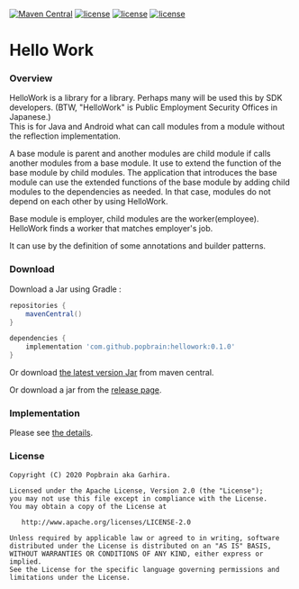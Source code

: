 [![Maven Central](https://maven-badges.herokuapp.com/maven-central/com.github.popbrain/hellowork/badge.svg)](https://maven-badges.herokuapp.com/maven-central/com.github.popbrain/hellowork) 
[![license](https://img.shields.io/badge/Java-1.8-brightgreen.svg?style=flat)](https://github.com/popbrain/hellowork)
[![license](https://img.shields.io/badge/Kotlin-1.3.61-brightgreen.svg?style=flat)](https://github.com/popbrain/hellowork)
[![license](https://img.shields.io/badge/license-Apache2.0-green.svg?style=flat)](https://github.com/popbrain/hellowork)

# Hello Work

### Overview
HelloWork is a library for a library. Perhaps many will be used this by SDK developers. (BTW, "HelloWork" is Public Employment Security Offices in Japanese.)<br>
This is for Java and Android what can call modules from a module without the reflection implementation.

A base module is parent and another modules are child module if calls another modules from a base module.
It use to extend the function of the base module by child modules. The application that introduces the base module can use the extended functions of the base module by adding child modules to the dependencies as needed.
In that case, modules do not depend on each other by using HelloWork.

Base module is employer, child modules are the worker(employee).<br>
HelloWork finds a worker that matches employer's job.

It can use by the definition of some annotations and builder patterns.

### Download

Download a Jar using Gradle :

```gradle
repositories {
    mavenCentral()
}

dependencies {
    implementation 'com.github.popbrain:hellowork:0.1.0'
}
```

Or download [the latest version Jar](https://search.maven.org/remote_content?g=com.github.popbrain&a=hellowork&v=LATEST) from maven central.

Or download a jar from the [release page](https://github.com/Popbrain/HelloWork/releases).

### Implementation

Please see [the details](./doc/implementation).

### License

```
Copyright (C) 2020 Popbrain aka Garhira.

Licensed under the Apache License, Version 2.0 (the "License");
you may not use this file except in compliance with the License.
You may obtain a copy of the License at

   http://www.apache.org/licenses/LICENSE-2.0

Unless required by applicable law or agreed to in writing, software
distributed under the License is distributed on an "AS IS" BASIS,
WITHOUT WARRANTIES OR CONDITIONS OF ANY KIND, either express or implied.
See the License for the specific language governing permissions and
limitations under the License.
```